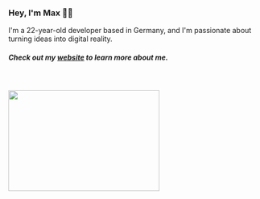 ### Hey, I'm Max 👋🏼
I'm a 22-year-old developer based in Germany, and I'm passionate about turning ideas into digital reality.
##### Check out my <a href="https://maxportfoliosite.netlify.app/" target="_blank">website</a> to learn more about me.

<br/>
<br/>

<img src="https://github.com/karuzoXam/karuzoXam/assets/60605508/57327d16-820c-4a01-9098-152a62c74eb1" width="300px" height="200px" />


